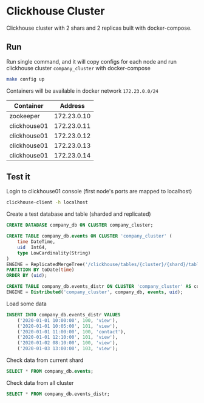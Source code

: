 # Clickhouse Cluster

Clickhouse cluster with 2 shars and 2 replicas built with docker-compose.

## Run

Run single command, and it will copy configs for each node and
run clickhouse cluster `company_cluster` with docker-compose
```sh
make config up
```

Containers will be available in docker network `172.23.0.0/24`

| Container    | Address
| ------------ | -------
| zookeeper    | 172.23.0.10
| clickhouse01 | 172.23.0.11
| clickhouse01 | 172.23.0.12
| clickhouse01 | 172.23.0.13
| clickhouse01 | 172.23.0.14

## Test it

Login to clickhouse01 console (first node's ports are mapped to localhost)
```sh
clickhouse-client -h localhost
```

Create a test database and table (sharded and replicated)
```sql
CREATE DATABASE company_db ON CLUSTER company_cluster;

CREATE TABLE company_db.events ON CLUSTER 'company_cluster' (
    time DateTime,
    uid  Int64,
    type LowCardinality(String)
)
ENGINE = ReplicatedMergeTree('/clickhouse/tables/{cluster}/{shard}/table', '{replica}')
PARTITION BY toDate(time)
ORDER BY (uid);

CREATE TABLE company_db.events_distr ON CLUSTER 'company_cluster' AS company_db.events
ENGINE = Distributed('company_cluster', company_db, events, uid);
```

Load some data
```sql
INSERT INTO company_db.events_distr VALUES
    ('2020-01-01 10:00:00', 100, 'view'),
    ('2020-01-01 10:05:00', 101, 'view'),
    ('2020-01-01 11:00:00', 100, 'contact'),
    ('2020-01-01 12:10:00', 101, 'view'),
    ('2020-01-02 08:10:00', 100, 'view'),
    ('2020-01-03 13:00:00', 103, 'view');
```

Check data from current shard
```sql
SELECT * FROM company_db.events;
```

Check data from all cluster
```sql
SELECT * FROM company_db.events_distr;
```
